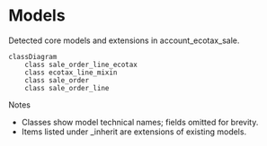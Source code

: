 # Models

Detected core models and extensions in account_ecotax_sale.

```mermaid
classDiagram
    class sale_order_line_ecotax
    class ecotax_line_mixin
    class sale_order
    class sale_order_line
```

Notes
- Classes show model technical names; fields omitted for brevity.
- Items listed under _inherit are extensions of existing models.
